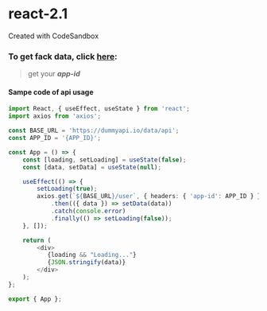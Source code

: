 # react-2.1
Created with CodeSandbox

### To get fack data, click <a href="https://dummyapi.io/" target="_blank">here</a>:


  > get your ***app-id***

#### Sampe code of api usage
```ts
import React, { useEffect, useState } from 'react';
import axios from 'axios';

const BASE_URL = 'https://dummyapi.io/data/api';
const APP_ID = '{APP_ID}';

const App = () => {
    const [loading, setLoading] = useState(false);
    const [data, setData] = useState(null);

    useEffect(() => {
        setLoading(true);
        axios.get(`${BASE_URL}/user`, { headers: { 'app-id': APP_ID } })
            .then(({ data }) => setData(data))
            .catch(console.error)
            .finally(() => setLoading(false));
    }, []);

    return (
        <div>
           {loading && "Loading..."}
           {JSON.stringify(data)}
        </div>
    );
};

export { App };
```
